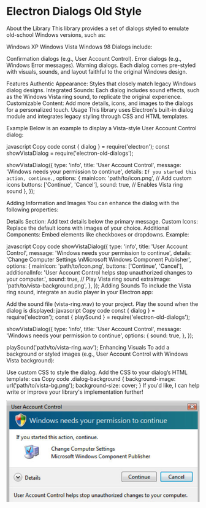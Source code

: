 # Electron Dialogs Old Style

About the Library
This library provides a set of dialogs styled to emulate old-school Windows versions, such as:

Windows XP
Windows Vista
Windows 98
Dialogs include:

Confirmation dialogs (e.g., User Account Control).
Error dialogs (e.g., Windows Error messages).
Warning dialogs.
Each dialog comes pre-styled with visuals, sounds, and layout faithful to the original Windows design.

Features
Authentic Appearance: Styles that closely match legacy Windows dialog designs.
Integrated Sounds: Each dialog includes sound effects, such as the Windows Vista ring sound, to replicate the original experience.
Customizable Content: Add more details, icons, and images to the dialogs for a personalized touch.
Usage
This library uses Electron's built-in dialog module and integrates legacy styling through CSS and HTML templates.

Example
Below is an example to display a Vista-style User Account Control dialog:

javascript
Copy code
const { dialog } = require('electron');
const showVistaDialog = require('electron-old-dialogs');

showVistaDialog({
  type: 'info',
  title: 'User Account Control',
  message: 'Windows needs your permission to continue',
  details: `If you started this action, continue.`,
  options: {
    mainIcon: 'path/to/icon.png', // Add custom icons
    buttons: ['Continue', 'Cancel'],
    sound: true, // Enables Vista ring sound
  },
});


Adding Information and Images
You can enhance the dialog with the following properties:

Details Section: Add text details below the primary message.
Custom Icons: Replace the default icons with images of your choice.
Additional Components: Embed elements like checkboxes or dropdowns.
Example:

javascript
Copy code
showVistaDialog({
  type: 'info',
  title: 'User Account Control',
  message: 'Windows needs your permission to continue',
  details: 'Change Computer Settings \nMicrosoft Windows Component Publisher',
  options: {
    mainIcon: 'path/to/icon.png',
    buttons: ['Continue', 'Cancel'],
    additionalInfo: 'User Account Control helps stop unauthorized changes to your computer.',
    sound: true, // Play Vista ring sound
    extraImage: 'path/to/vista-background.png',
  },
});
Adding Sounds
To include the Vista ring sound, integrate an audio player in your Electron app:

Add the sound file (vista-ring.wav) to your project.
Play the sound when the dialog is displayed:
javascript
Copy code
const { dialog } = require('electron');
const { playSound } = require('electron-old-dialogs');

showVistaDialog({
  type: 'info',
  title: 'User Account Control',
  message: 'Windows needs your permission to continue',
  options: {
    sound: true,
  },
});

playSound('path/to/vista-ring.wav');
Enhancing Visuals
To add a background or styled images (e.g., User Account Control with Windows Vista background):

Use custom CSS to style the dialog.
Add the CSS to your dialog’s HTML template:
css
Copy code
.dialog-background {
  background-image: url('path/to/vista-bg.png');
  background-size: cover;
}
If you'd like, I can help write or improve your library's implementation further!

![alt text](image.png)
